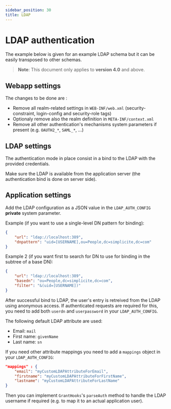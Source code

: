 ```yaml
---
sidebar_position: 30
title: LDAP
---
```


LDAP authentication
==========================

The example below is given for an example LDAP schema but it can be easily
transposed to other schemas.

> **Note**: This document only applies to **version 4.0** and above.

Webapp settings
---------------

The changes to be done are :

- Remove all realm-related settings in `WEB-INF/web.xml` (security-constraint, login-config and security-role tags)
- Optionaly remove also the realm definition in `META-INF/context.xml`
- Remove all other authentication's mechanisms system parameters if present (e.g. `OAUTH2_*`, `SAML_*`, ...)

LDAP settings
-------------

The authentication mode in place consist in a bind to the LDAP with the provided credentials.

Make sure the LDAP is available from the application server (the authentication bind is done on server side).

Application settings
--------------------

Add the LDAP configuration as a JSON value in the `LDAP_AUTH_CONFIG` **private** system parameter.

Example (if you want to use a single-level DN pattern for binding):

```json
{
	"url": "ldap://localhost:389",
	"dnpattern": "uid=[USERNAME],ou=People,dc=simplicite,dc=com"
}
```

Example 2 (if you want first to search for DN to use for binding in the subtree of a base DN):

```json
{
	"url": "ldap://localhost:389",
	"basedn": "ou=People,dc=simplicite,dc=com",
	"filter": "&(uid=[USERNAME])"
}
```

After successful bind to LDAP, the user's entry is retreived from the LDAP using anonymous access.
If authenticated requests are required for this, you need to add both `userdn` and `userpassword` in your `LDAP_AUTH_CONFIG`.

The following default LDAP attribute are used:

- Email: `mail`
- First name: `givenName`
- Last name: `sn`

If you need other attribute mappings you need to add a `mappings` object in your `LDAP_AUTH_CONFIG`:

```json
"mappings" : {
	"email": "myCustomLDAPAttributeForEmail",
	"firstname": "myCustomLDAPAttributeForFirstName",
	"lastname": "myCustomLDAPAttributeForLastName"
}
```

Then you can implement `GrantHooks`'s `parseAuth` method to handle the LDAP username if required (e.g. to map it to an actual application user).

